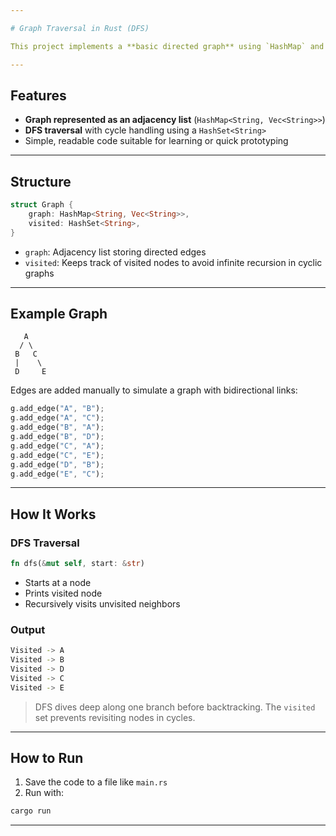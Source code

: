```yaml
---

# Graph Traversal in Rust (DFS)

This project implements a **basic directed graph** using `HashMap` and explores it using **Depth-First Search (DFS)**.

---
```


## Features

*  **Graph represented as an adjacency list** (`HashMap<String, Vec<String>>`)
*  **DFS traversal** with cycle handling using a `HashSet<String>`
*  Simple, readable code suitable for learning or quick prototyping

---

##  Structure

```rust
struct Graph {
    graph: HashMap<String, Vec<String>>,
    visited: HashSet<String>,
}
```

* `graph`: Adjacency list storing directed edges
* `visited`: Keeps track of visited nodes to avoid infinite recursion in cyclic graphs

---

##  Example Graph

```text
   A
  / \
 B   C
 |    \
 D     E
```

Edges are added manually to simulate a graph with bidirectional links:

```rust
g.add_edge("A", "B");
g.add_edge("A", "C");
g.add_edge("B", "A");
g.add_edge("B", "D");
g.add_edge("C", "A");
g.add_edge("C", "E");
g.add_edge("D", "B");
g.add_edge("E", "C");
```

---

##  How It Works

### DFS Traversal

```rust
fn dfs(&mut self, start: &str)
```

* Starts at a node
* Prints visited node
* Recursively visits unvisited neighbors

### Output

```bash
Visited -> A
Visited -> B
Visited -> D
Visited -> C
Visited -> E
```

> DFS dives deep along one branch before backtracking. The `visited` set prevents revisiting nodes in cycles.

---

##  How to Run

1. Save the code to a file like `main.rs`
2. Run with:

```bash
cargo run
```

---
